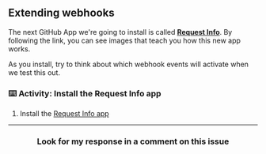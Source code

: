 ## Extending webhooks

The next GitHub App we're going to install is called [**Request Info**](https://probot.github.io/apps/request-info/).  By following the link, you can see images that teach you how this new app works.

As you install, try to think about which webhook events will activate when we test this out.

### :keyboard: Activity: Install the Request Info app

1. Install the [Request Info app](https://probot.github.io/apps/request-info/)

<hr>
<h3 align="center">Look for my response in a comment on this issue</h3>
